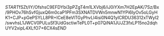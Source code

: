 $START$fSZt/IY/OfshsC9EFDYbi3pPZgT4m1LXVbj6/iJ0iYXm7H2EpAK/7Sz/Bx/9PHOv76hSvfGjuxQ6m0caP1PFm3SXNATDVWn5mnwN1YPi6IyOv5oLGyHK1+CJP+pGePSYLL8PR+ICeE8eVlTGyPhvLl4isi0N4Q1yICRDU36312xTWyI2/swvhsL1JWCV0PULuSf3UdGsctiwTePL0T+p07QiNA1JUJZ3fxLP15no2dqhUYV2xipL4XLfO7+6CX4s$END$